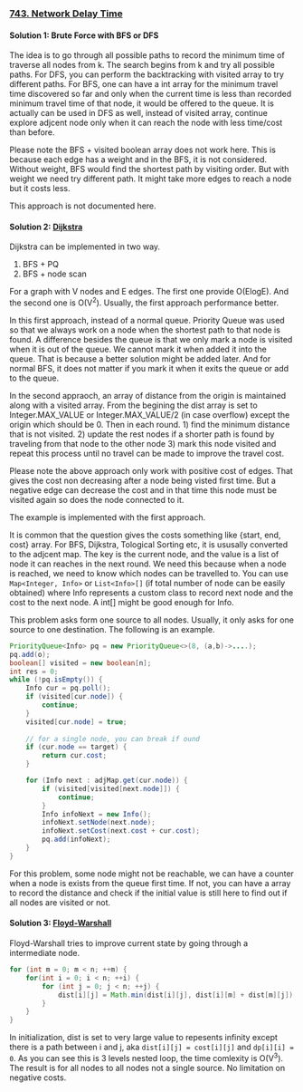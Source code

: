 ### [743. Network Delay Time](https://leetcode.com/problems/network-delay-time/)

#### Solution 1: Brute Force with BFS or DFS

The idea is to go through all possible paths to record the minimum time of traverse all nodes from k. The search begins from k and try all possible paths. For DFS, you can perform the backtracking with visited array to try different paths. 
For BFS, one can have a int array for the minimum travel time discovered so far and only when the current time is less than recorded minimum travel time of that node, it would be offered to the queue. It is actually can be used in DFS as well, instead of visited array, continue explore adjcent node only when it can reach the node with less time/cost than before.

Please note the BFS + visited boolean array does not work here. This is because each edge has a weight and in the BFS, it is not considered. Without weight, BFS would find the shortest path by visiting order. But with weight we need try different path. It might take more edges to reach a node but it costs less.

This approach is not documented here.

#### Solution 2: [Dijkstra](https://en.wikipedia.org/wiki/Dijkstra%27s_algorithm) 

Dijkstra can be implemented in two way.
1. BFS + PQ
2. BFS + node scan

For a graph with V nodes and E edges. The first one provide O(ElogE). And the second one is O(V<sup>2</sup>). Usually, the first approach performance better.

In this first approach, instead of a normal queue. Priority Queue was used so that we always work on a node when the shortest path to that node is found. A difference besides the queue is that we only mark a node is visited when it is out of the queue. We cannot mark it when added it into the queue. That is because a better solution might be added later. And for normal BFS, it does not matter if you mark it when it exits the queue or add to the queue.

In the second appraoch, an array of distance from the origin is maintained along with a visited array. From the begining the dist array is set to Integer.MAX_VALUE or Integer.MAX_VALUE/2 (in case overflow) except the origin which should be 0. Then in each round. 1) find the minimum distance that is not visited. 2) update the rest nodes if a shorter path is found by traveling from that node to the other node 3) mark this node visited and repeat this process until no travel can be made to improve the travel cost.

Please note the above approach only work with positive cost of edges. That gives the cost non decreasing after a node being visted first time. But a negative edge can decrease the cost and in that time this node must be visited again so does the node connected to it.

The example is implemented with the first approach.

It is common that the question gives the costs something like {start, end, cost} array. For BFS, Dijkstra, Tological Sorting etc, it is ususally converted to the adjcent map. The key is the current node, and the value is a list of node it can reaches in the next round. We need this because when a node is reached, we need to know which nodes can be travelled to. You can use `Map<Integer, Info>` or `List<Info>[]` (if total number of node can be easily obtained) where Info represents a custom class to record next node and the cost to the next node. A int[] might be good enough for Info.

This problem asks form one source to all nodes. Usually, it only asks for one source to one destination. The following is an example.
```java
PriorityQueue<Info> pq = new PriorityQueue<>(8, (a,b)->....);
pq.add(o);
boolean[] visited = new boolean[n];
int res = 0;
while (!pq.isEmpty()) {
    Info cur = pq.poll();
    if (visited[cur.node]) {
        continue;
    }
    visited[cur.node] = true;
    
    // for a single node, you can break if ound
    if (cur.node == target) {
        return cur.cost;
    }

    for (Info next : adjMap.get(cur.node)) {
        if (visited[visited[next.node]]) {
            continue;
        }
        Info infoNext = new Info();
        infoNext.setNode(next.node);
        infoNext.setCost(next.cost + cur.cost);
        pq.add(infoNext);
    }
}
```

For this problem, some node might not be reachable, we can have a counter when a node is exists from the queue first time. If not, you can have a array to record the distance and check if the initial value is still here to find out if all nodes are visited or not.


#### Solution 3: [Floyd-Warshall](https://en.wikipedia.org/wiki/Floyd%E2%80%93Warshall_algorithm)

Floyd-Warshall tries to improve current state by going through a intermediate node.

```java
for (int m = 0; m < n; ++m) {
    for(int i = 0; i < n; ++i) {
        for (int j = 0; j < n; ++j) {
            dist[i][j] = Math.min(dist[i][j], dist[i][m] + dist[m][j]);
        }
    }
}
```

In initialization, dist is set to very large value to repesents infinity except there is a path between i and j, aka `dist[i][j] = cost[i][j]` and `dp[i][i] = 0`. As you can see this is 3 levels nested loop, the time comlexity is O(V<sup>3</sup>). The result is for all nodes to all nodes not a single source. No limitation on negative costs.


